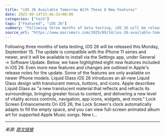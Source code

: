 ```yaml
---
title: "iOS 26 Available Tomorrow With These 8 New Features"
date: 2025-09-14T15:46:31+08:00
categories: ["tech"]
tags: ["Featured", "iOS 26"]
summary: "Following three months of beta testing, iOS 26 will be released this Monday, September 15. The update is compatible with the iPhone 11 series and newer, and it will be available to install via the Set"
source_url: "https://www.macrumors.com/2025/09/14/ios-26-available-tomorrow/"
---
```


Following three months of beta testing, iOS 26 will be released this Monday, September 15. The update is compatible with the iPhone 11 series and newer, and it will be available to install via the Settings app, under General → Software Update. Below, we have highlighted eight new features included in iOS 26. Even more new features and changes are outlined in Apple's release notes for the update. Some of the features are only available on newer iPhone models. Liquid Glass iOS 26 introduces an all-new Liquid Glass design with translucent menus, buttons, and icons. Apple describes Liquid Glass as "a new translucent material that reflects and refracts its surroundings, bringing greater focus to content, and delivering a new level of vitality across controls, navigation, app icons, widgets, and more." Lock Screen Enhancements On iOS 26, the Lock Screen's clock automatically adapts to fill the empty space, and you can view full-screen animated album art for supported Apple Music songs. New i...

---

*来源: [原文链接](https://www.macrumors.com/2025/09/14/ios-26-available-tomorrow/)*
